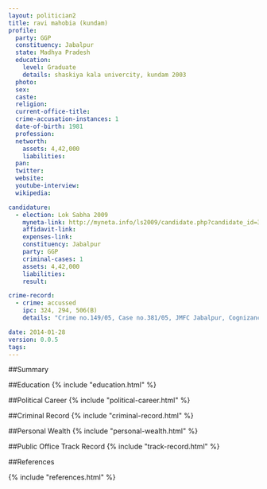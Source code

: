 ```yaml
---
layout: politician2
title: ravi mahobia (kundam)
profile: 
  party: GGP
  constituency: Jabalpur
  state: Madhya Pradesh
  education: 
    level: Graduate
    details: shaskiya kala univercity, kundam 2003
  photo: 
  sex: 
  caste: 
  religion: 
  current-office-title: 
  crime-accusation-instances: 1
  date-of-birth: 1981
  profession: 
  networth: 
    assets: 4,42,000
    liabilities: 
  pan: 
  twitter: 
  website: 
  youtube-interview: 
  wikipedia: 

candidature: 
  - election: Lok Sabha 2009
    myneta-link: http://myneta.info/ls2009/candidate.php?candidate_id=3311
    affidavit-link: 
    expenses-link: 
    constituency: Jabalpur 
    party: GGP
    criminal-cases: 1
    assets: 4,42,000
    liabilities: 
    result:  

crime-record: 
  - crime: accussed
    ipc: 324, 294, 506(B)
    details: "Crime no.149/05, Case no.381/05, JMFC Jabalpur, Cognizance date 1/11/2005" 

date: 2014-01-28
version: 0.0.5
tags: 
---
```

##Summary


##Education
{% include "education.html" %}


##Political Career
{% include "political-career.html" %}


##Criminal Record
{% include "criminal-record.html" %}


##Personal Wealth
{% include "personal-wealth.html" %}


##Public Office Track Record
{% include "track-record.html" %}


##References


{% include "references.html" %}